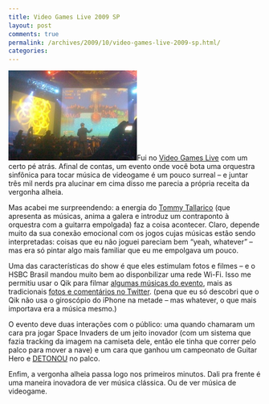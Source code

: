 ```yaml
---
title: Video Games Live 2009 SP
layout: post
comments: true
permalink: /archives/2009/10/video-games-live-2009-sp.html/
categories:
---
```

<img class="alignright size-full wp-image-3494 right" src="/wp-content/uploads/2009/10/vgl.jpg" alt="Video Games Live 2009 SP" width="256" height="179" />Fui no [Video Games Live][1] com um certo pé atrás. Afinal de contas, um evento onde você bota uma orquestra sinfônica para tocar música de videogame é um pouco surreal &#8211; e juntar três mil nerds pra alucinar em cima disso me parecia a própria receita da vergonha alheia.

Mas acabei me surpreendendo: a energia do [Tommy Tallarico][2] (que apresenta as músicas, anima a galera e introduz um contraponto à orquestra com a guitarra empolgada) faz a coisa acontecer. Claro, depende muito da sua conexão emocional com os jogos cujas músicas estão sendo interpretadas: coisas que eu não joguei pareciam bem &#8220;yeah, whatever&#8221; &#8211; mas era só pintar algo mais familiar que eu me empolgava um pouco.

Uma das características do show é que eles estimulam fotos e filmes &#8211; e o HSBC Brasil mandou muito bem ao disponbilizar uma rede Wi-Fi. Isso me permitiu usar o Qik para filmar [algumas músicas do evento][3], mais as tradicionais [fotos e comentários no Twitter][4]. (pena que eu só descobri que o Qik não usa o giroscópio do iPhone na metade &#8211; mas whatever, o que mais importava era a música mesmo.)

O evento deve duas interações com o público: uma quando chamaram um cara pra jogar Space Invaders de um jeito inovador (com um sistema que fazia tracking da imagem na camiseta dele, então ele tinha que correr pelo palco para mover a nave) e um cara que ganhou um campeonato de Guitar Hero e [DETONOU][5] no palco.

Enfim, a vergonha alheia passa logo nos primeiros minutos. Dali pra frente é uma maneira inovadora de ver música clássica. Ou de ver música de videogame.

 [1]: http://www.videogameslive.com
 [2]: http://en.wikipedia.org/wiki/Tommy_Tallarico
 [3]: http://qik.com/chesterbr
 [4]: http://twitter.com/chesterbr
 [5]: http://qik.com/video/3130654
